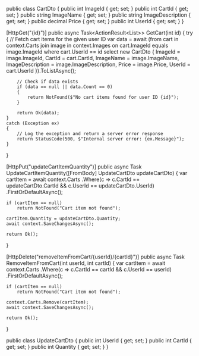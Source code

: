 public class CartDto
{
    public int ImageId { get; set; }
    public int CartId { get; set; }
    public string ImageName { get; set; }
    public string ImageDescription { get; set; }
    public decimal Price { get; set; }
    public int UserId { get; set; }
}


[HttpGet("{id}")]
public async Task<ActionResult<List<CartDto>>> GetCart(int id)
{
    try
    {
        // Fetch cart items for the given user ID
        var data = await (from cart in context.Carts
                          join image in context.Images
                          on cart.ImageId equals image.ImageId
                          where cart.UserId == id
                          select new CartDto
                          {
                              ImageId = image.ImageId,
                              CartId = cart.CartId,
                              ImageName = image.ImageName,
                              ImageDescription = image.ImageDescription,
                              Price = image.Price,
                              UserId = cart.UserId
                          }).ToListAsync();

        // Check if data exists
        if (data == null || data.Count == 0)
        {
            return NotFound($"No cart items found for user ID {id}");
        }

        return Ok(data);
    }
    catch (Exception ex)
    {
        // Log the exception and return a server error response
        return StatusCode(500, $"Internal server error: {ex.Message}");
    }
}

[HttpPut("updateCartItemQuantity")]
public async Task<IActionResult> UpdateCartItemQuantity([FromBody] UpdateCartDto updateCartDto)
{
    var cartItem = await context.Carts
        .Where(c => c.CartId == updateCartDto.CartId && c.UserId == updateCartDto.UserId)
        .FirstOrDefaultAsync();

    if (cartItem == null)
        return NotFound("Cart item not found");

    cartItem.Quantity = updateCartDto.Quantity;
    await context.SaveChangesAsync();

    return Ok();
}


[HttpDelete("removeItemFromCart/{userId}/{cartId}")]
public async Task<IActionResult> RemoveItemFromCart(int userId, int cartId)
{
    var cartItem = await context.Carts
        .Where(c => c.CartId == cartId && c.UserId == userId)
        .FirstOrDefaultAsync();

    if (cartItem == null)
        return NotFound("Cart item not found");

    context.Carts.Remove(cartItem);
    await context.SaveChangesAsync();

    return Ok();
}


public class UpdateCartDto
{
    public int UserId { get; set; }
    public int CartId { get; set; }
    public int Quantity { get; set; }
}

